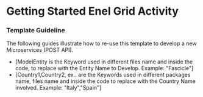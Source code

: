 # Getting Started Enel Grid Activity

### Template Guideline 
The following guides illustrate how to re-use this template to develop a new Microservices (POST API).

* [ModelEntity is the Keyword used in different files name and inside the code, to replace with the Entity Name to Develop. Example: "Fascicle"]
* [Country1,Country2, ex.. are the Keywords used in different packages name, files name and inside the code to replace with the Country Name involved. Example: "Italy","Spain"]
